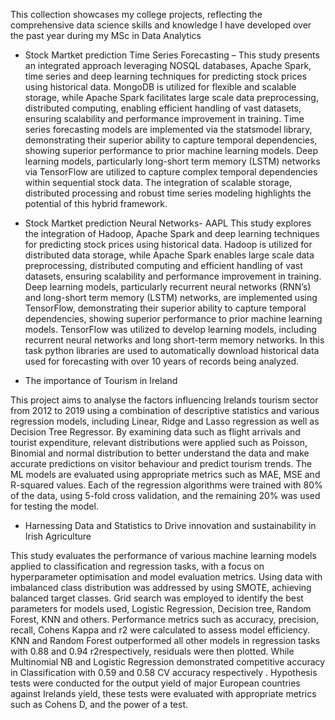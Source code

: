 This collection showcases my college projects, reflecting the comprehensive data science skills and knowledge I have developed over the past year during my MSc in Data Analytics




- Stock Martket prediction Time Series Forecasting –
This study presents an integrated approach leveraging NOSQL databases, Apache Spark, time series and deep learning techniques for predicting stock prices using historical data. MongoDB is utilized for flexible and scalable storage, while Apache Spark facilitates large scale data preprocessing, distributed computing, enabling efficient handling of vast datasets, ensuring scalability and performance improvement in training. Time series forecasting models are implemented via the statsmodel library, demonstrating their superior ability to capture temporal dependencies, showing superior performance to prior machine learning models. Deep learning models, particularly long-short term memory (LSTM) networks via TensorFlow are utilized to capture complex temporal dependencies within sequential stock data. The integration of scalable storage, distributed processing and robust time series modeling highlights the potential of this hybrid framework.



- Stock Martket prediction Neural Networks- AAPL
This study explores the integration of Hadoop, Apache Spark and deep learning techniques for predicting stock prices using historical data. Hadoop is utilized for distributed data storage, while Apache Spark enables large scale data preprocessing, distributed computing and efficient handling of vast datasets, ensuring scalability and performance improvement in training. Deep learning models, particularly recurrent neural networks (RNN’s) and long-short term memory (LSTM) networks, are implemented using TensorFlow, demonstrating their superior ability to capture temporal dependencies, showing superior performance to prior machine learning models. TensorFlow was utilized to develop learning models, including recurrent neural networks and long short-term memory networks. In this task python libraries are used to automatically download historical data used for forecasting with over 10 years of records being analyzed.



- The importance of Tourism in Ireland

This project aims to analyse the factors influencing Irelands tourism sector from 2012 to 2019 using a combination of descriptive statistics and various regression models, including Linear, Ridge and Lasso regression as well as Decision Tree Regressor. By examining data such as flight arrivals and tourist expenditure, relevant distributions were applied such as Poisson, Binomial and normal distribution to better understand the data and make accurate predictions on visitor behaviour and predict tourism trends. The ML models are evaluated using appropriate metrics such as MAE, MSE and R-squared values. Each of the regression algorithms were trained with 80% of the data, using 5-fold cross validation, and the remaining 20%  was used for testing the model. 

- Harnessing Data and Statistics to Drive innovation and sustainability in Irish Agriculture

This study evaluates the performance of various machine learning models applied to classification and regression tasks, with a focus on hyperparameter optimisation and model evaluation metrics. Using data with imbalanced class distribution was addressed by using SMOTE, achieving balanced target classes. 
Grid search was employed to identify the best parameters for models used, Logistic Regression, Decision tree, Random Forest, KNN and others. Performance metrics such as accuracy, precision, recall, Cohens Kappa and r2 were calculated to assess model efficiency. KNN and Random Forest outperformed all other models in regression tasks with 0.88 and 0.94 r2respectively, residuals were then plotted. While Multinomial NB and Logistic Regression demonstrated competitive accuracy in Classification with 0.59 and 0.58 CV accuracy respectively . Hypothesis tests were conducted for the output yield of major European countries against Irelands yield, these tests were evaluated with appropriate metrics such as Cohens D, and the power of a test.
